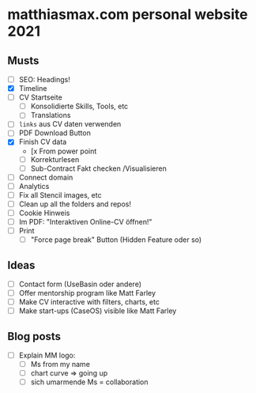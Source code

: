 # matthiasmax.com personal website 2021

## Musts

- [ ] SEO: Headings!
- [x] Timeline
- [ ] CV Startseite
  - [ ] Konsolidierte Skills, Tools, etc
  - [ ] Translations
- [ ] `links` aus CV daten verwenden
- [ ] PDF Download Button
- [x] Finish CV data
  - [x From power point
  - [ ] Korrekturlesen
  - [ ] Sub-Contract Fakt checken /Visualisieren
- [ ] Connect domain
- [ ] Analytics
- [ ] Fix all Stencil images, etc
- [ ] Clean up all the folders and repos!
- [ ] Cookie Hinweis
- [ ] Im PDF: "Interaktiven Online-CV öffnen!"
- [ ] Print
  - [ ] "Force page break" Button (Hidden Feature oder so)

## Ideas

- [ ] Contact form (UseBasin oder andere)
- [ ] Offer mentorship program like Matt Farley
- [ ] Make CV interactive with filters, charts, etc
- [ ] Make start-ups (CaseOS) visible like Matt Farley

## Blog posts

- [ ] Explain MM logo:
  - [ ] Ms from my name
  - [ ] chart curve => going up
  - [ ] sich umarmende Ms = collaboration